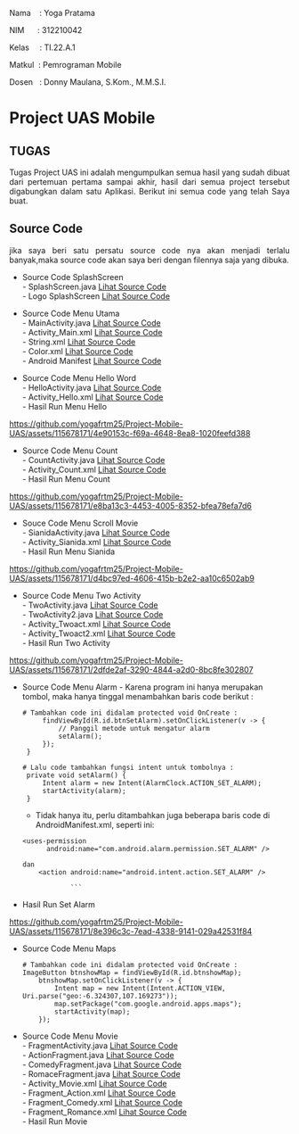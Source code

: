 Nama &nbsp; &nbsp;: Yoga Pratama<br>

NIM&nbsp; &nbsp; &nbsp; : 312210042<br>

Kelas&ensp; &nbsp; : TI.22.A.1<br>

Matkul &nbsp;: Pemrograman Mobile<br>

Dosen &nbsp; : Donny Maulana, S.Kom., M.M.S.I.<br>

# Project UAS Mobile

## TUGAS
<p align="justify"> Tugas Project UAS ini adalah mengumpulkan semua hasil yang sudah dibuat dari pertemuan pertama sampai akhir, hasil dari semua project tersebut digabungkan dalam satu Aplikasi. Berikut ini semua code yang telah Saya buat.</p>

## Source Code
<p align="justify"> jika saya beri satu persatu source code nya akan menjadi terlalu banyak,maka source code akan saya beri dengan filennya saja yang dibuka.</p>

  - Source Code SplashScreen<br>
        - SplashScreen.java [Lihat Source Code](UAS_MOBILE/app/src/main/java/com/example/appintent/SplashScreen.java)<br>
        - Logo SplashScreen [Lihat Source Code](UAS_MOBILE/app/src/main/res/drawable/backgroundlauncher.xml)<br>
  
  - Source Code Menu Utama<br>
        - MainActivity.java [Lihat Source Code](UAS_MOBILE/app/src/main/java/com/example/appintent/MainActivity.java)<br>
        - Activity_Main.xml [Lihat Source Code](UAS_MOBILE/app/src/main/res/layout/activity_main.xml)<br>
        - String.xml [Lihat Source Code](UAS_MOBILE/app/src/main/res/values/strings.xml)<br>
        - Color.xml [Lihat Source Code](UAS_MOBILE/app/src/main/res/values/colors.xml)<br>
        - Android Manifest [Lihat Source Code](UAS_MOBILE/app/src/main/AndroidManifest.xml)<br>
  
  - Source Code Menu Hello Word </br>
        - HelloActivity.java [Lihat Source Code](UAS_MOBILE/app/src/main/java/com/example/appintent/HelloActivity.java)<br>
        - Activity_Hello.xml [Lihat Source Code](UAS_MOBILE/app/src/main/res/layout/activity_hello.xml)<br>
        - Hasil Run Menu Hello
    
https://github.com/yogafrtm25/Project-Mobile-UAS/assets/115678171/4e90153c-f69a-4648-8ea8-1020feefd388
        
  - Source Code Menu Count</br>
        - CountActivity.java [Lihat Source Code](UAS_MOBILE/app/src/main/java/com/example/appintent/CountActivity.java)<br>
        - Activity_Count.xml [Lihat Source Code](UAS_MOBILE/app/src/main/res/layout/activity_count.xml)<br>
        - Hasil Run Menu Count

https://github.com/yogafrtm25/Project-Mobile-UAS/assets/115678171/e8ba13c3-4453-4005-8352-bfea78efa7d6

  - Souce Code Menu Scroll Movie</br>
        - SianidaActivity.java [Lihat Source Code](UAS_MOBILE/app/src/main/java/com/example/appintent/SianidaActivity.java)<br>
        - Activity_Sianida.xml [Lihat Source Code](UAS_MOBILE/app/src/main/res/layout/activity_sianida.xml)<br>
        - Hasil Run Menu Sianida
    
https://github.com/yogafrtm25/Project-Mobile-UAS/assets/115678171/d4bc97ed-4606-415b-b2e2-aa10c6502ab9
    
  - Source Code Menu Two Activity</br>
        - TwoActivity.java [Lihat Source Code](UAS_MOBILE/app/src/main/java/com/example/appintent/TwoactActivity.java)<br>
        - TwoActivity2.java [Lihat Source Code](UAS_MOBILE/app/src/main/java/com/example/appintent/Twoact2Activity.java)<br>
        - Activity_Twoact.xml [Lihat Source Code](UAS_MOBILE/app/src/main/res/layout/activity_twoact.xml)<br>
        - Activity_Twoact2.xml [Lihat Source Code](UAS_MOBILE/app/src/main/res/layout/activity_twoact2.xml)<br>
        - Hasil Run Two Activity

https://github.com/yogafrtm25/Project-Mobile-UAS/assets/115678171/2dfde2af-3290-4844-a2d0-8bc8fe302807

  - Source Code Menu Alarm
        - Karena program ini hanya merupakan tombol, maka hanya tinggal menambahkan baris code berikut :<br>
     ```
    # Tambahkan code ini didalam protected void OnCreate :
          findViewById(R.id.btnSetAlarm).setOnClickListener(v -> {
              // Panggil metode untuk mengatur alarm
              setAlarm();
          });
      }

    # Lalu code tambahkan fungsi intent untuk tombolnya :
      private void setAlarm() {
          Intent alarm = new Intent(AlarmClock.ACTION_SET_ALARM);
          startActivity(alarm);
      }
     ```
    - Tidak hanya itu, perlu ditambahkan juga beberapa baris code di AndroidManifest.xml, seperti ini:
    ```           
    <uses-permission
          android:name="com.android.alarm.permission.SET_ALARM" />
  
    dan
        <action android:name="android.intent.action.SET_ALARM" />

                ```
   - Hasil Run Set Alarm

https://github.com/yogafrtm25/Project-Mobile-UAS/assets/115678171/8e396c3c-7ead-4338-9141-029a42531f84
      
  - Source Code Menu Maps</br>
    ```
    # Tambahkan code ini didalam protected void OnCreate :
    ImageButton btnshowMap = findViewById(R.id.btnshowMap);
        btnshowMap.setOnClickListener(v -> {
            Intent map = new Intent(Intent.ACTION_VIEW, Uri.parse("geo:-6.324307,107.169273"));
            map.setPackage("com.google.android.apps.maps");
            startActivity(map);
        });
    ```
  - Source Code Menu Movie</br>
          - FragmentActivity.java [Lihat Source Code](UAS_MOBILE/app/src/main/java/com/example/appintent/FragmentActivity.java)<br>
          - ActionFragment.java [Lihat Source Code](UAS_MOBILE/app/src/main/java/com/example/appintent/ActionFragment.java)<br>
          - ComedyFragment.java [Lihat Source Code](UAS_MOBILE/app/src/main/java/com/example/appintent/ComedyFragment.java)<br> 
          - RomaceFragment.java [Lihat Source Code](UAS_MOBILE/app/src/main/java/com/example/appintent/RomanceFragment.java)<br>
          - Activity_Movie.xml [Lihat Source Code](UAS_MOBILE/app/src/main/res/layout/activity_movie.xml)<br>
          - Fragment_Action.xml [Lihat Source Code](UAS_MOBILE/app/src/main/res/layout/fragment_action.xml)<br>
          - Fragment_Comedy.xml [Lihat Source Code](UAS_MOBILE/app/src/main/res/layout/fragment_comedy.xml)<br>
          - Fragment_Romance.xml [Lihat Source Code](UAS_MOBILE/app/src/main/res/layout/fragment_romance.xml)<br>
          - Hasil Run Movie
          




